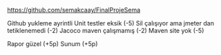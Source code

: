 https://github.com/semakcaay/FinalProjeSema

Github yukleme ayrintli
Unit testler eksik (-5)
Sil çalışıyor ama jmeter dan tetiklenemedi (-2)
Jacoco maven çalışmamış (-2)
Maven site yok (-5)

Rapor güzel (+5p)
Sunum (+5p)